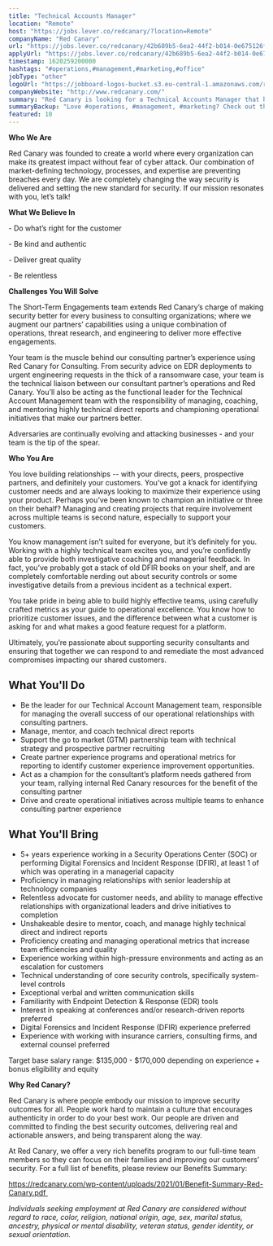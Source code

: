 ```yaml
---
title: "Technical Accounts Manager"
location: "Remote"
host: "https://jobs.lever.co/redcanary/?location=Remote"
companyName: "Red Canary"
url: "https://jobs.lever.co/redcanary/42b689b5-6ea2-44f2-b014-0e675126faa1"
applyUrl: "https://jobs.lever.co/redcanary/42b689b5-6ea2-44f2-b014-0e675126faa1/apply"
timestamp: 1620259200000
hashtags: "#operations,#management,#marketing,#office"
jobType: "other"
logoUrl: "https://jobboard-logos-bucket.s3.eu-central-1.amazonaws.com/red-canary"
companyWebsite: "http://www.redcanary.com/"
summary: "Red Canary is looking for a Technical Accounts Manager that has 5+ years experience working in a Security Operations Center."
summaryBackup: "Love #operations, #management, #marketing? Check out this job post!"
featured: 10
---
```


**Who We Are**

Red Canary was founded to create a world where every organization can make its greatest impact without fear of cyber attack. Our combination of market-defining technology, processes, and expertise are preventing breaches every day. We are completely changing the way security is delivered and setting the new standard for security. If our mission resonates with you, let’s talk!  

**What We Believe In**

\- Do what’s right for the customer

\- Be kind and authentic

\- Deliver great quality

\- Be relentless

**Challenges You Will Solve**

The Short-Term Engagements team extends Red Canary’s charge of making security better for every business to consulting organizations; where we augment our partners’ capabilities using a unique combination of operations, threat research, and engineering to deliver more effective engagements.

Your team is the muscle behind our consulting partner’s experience using Red Canary for Consulting. From security advice on EDR deployments to urgent engineering requests in the thick of a ransomware case, your team is the technical liaison between our consultant partner’s operations and Red Canary. You’ll also be acting as the functional leader for the Technical Account Management team with the responsibility of managing, coaching, and mentoring highly technical direct reports and championing operational initiatives that make our partners better.

Adversaries are continually evolving and attacking businesses - and your team is the tip of the spear. 

**Who You Are**

You love building relationships -- with your directs, peers, prospective partners, and definitely your customers. You’ve got a knack for identifying customer needs and are always looking to maximize their experience using your product. Perhaps you’ve been known to champion an initiative or three on their behalf? Managing and creating projects that require involvement across multiple teams is second nature, especially to support your customers.

You know management isn’t suited for everyone, but it’s definitely for you. Working with a highly technical team excites you, and you’re confidently able to provide both investigative coaching and managerial feedback. In fact, you’ve probably got a stack of old DFIR books on your shelf, and are completely comfortable nerding out about security controls or some investigative details from a previous incident as a technical expert.

You take pride in being able to build highly effective teams, using carefully crafted metrics as your guide to operational excellence. You know how to prioritize customer issues, and the difference between what a customer is asking for and what makes a good feature request for a platform.

Ultimately, you’re passionate about supporting security consultants and ensuring that together we can respond to and remediate the most advanced compromises impacting our shared customers. 

## What You'll Do

*   Be the leader for our Technical Account Management team, responsible for managing the overall success of our operational relationships with consulting partners. 
*   Manage, mentor, and coach technical direct reports
*   Support the go to market (GTM) partnership team with technical strategy and prospective partner recruiting
*   Create partner experience programs and operational metrics for reporting to identify customer experience improvement opportunities.
*   Act as a champion for the consultant’s platform needs gathered from your team, rallying internal Red Canary resources for the benefit of the consulting partner
*   Drive and create operational initiatives across multiple teams to enhance consulting partner experience

## What You'll Bring

*   5+ years experience working in a Security Operations Center (SOC) or performing Digital Forensics and Incident Response (DFIR), at least 1 of which was operating in a managerial capacity
*   Proficiency in managing relationships with senior leadership at technology companies
*   Relentless advocate for customer needs, and ability to manage effective relationships with organizational leaders and drive initiatives to completion
*   Unshakeable desire to mentor, coach, and manage highly technical direct and indirect reports
*   Proficiency creating and managing operational metrics that increase team efficiencies and quality
*   Experience working within high-pressure environments and acting as an escalation for customers
*   Technical understanding of core security controls, specifically system-level controls
*   Exceptional verbal and written communication skills
*   Familiarity with Endpoint Detection & Response (EDR) tools
*   Interest in speaking at conferences and/or research-driven reports preferred
*   Digital Forensics and Incident Response (DFIR) experience preferred
*   Experience with working with insurance carriers, consulting firms, and external counsel preferred

Target base salary range: $135,000 - $170,000 depending on experience + bonus eligibility and equity

**Why Red Canary?**

Red Canary is where people embody our mission to improve security outcomes for all. People work hard to maintain a culture that encourages authenticity in order to do your best work. Our people are driven and committed to finding the best security outcomes, delivering real and actionable answers, and being transparent along the way. 

At Red Canary, we offer a very rich benefits program to our full-time team members so they can focus on their families and improving our customers’ security. For a full list of benefits, please review our Benefits Summary:

https://redcanary.com/wp-content/uploads/2021/01/Benefit-Summary-Red-Canary.pdf 

_Individuals seeking employment at Red Canary are considered without regard to race, color, religion, national origin, age, sex, marital status, ancestry, physical or mental disability, veteran status, gender identity, or sexual orientation._
